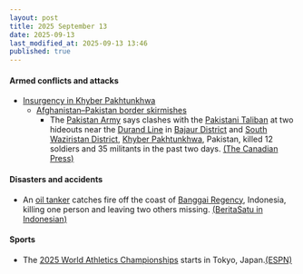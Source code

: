 ```yaml
---
layout: post
title: 2025 September 13
date: 2025-09-13
last_modified_at: 2025-09-13 13:46
published: true
---
```



#### Armed conflicts and attacks

* [Insurgency in Khyber Pakhtunkhwa](https://en.wikipedia.org/wiki/Insurgency_in_Khyber_Pakhtunkhwa "Insurgency in Khyber Pakhtunkhwa")
  * [Afghanistan–Pakistan border skirmishes](https://en.wikipedia.org/wiki/Afghanistan%E2%80%93Pakistan_border_skirmishes "Afghanistan–Pakistan border skirmishes")
    * The [Pakistan Army](https://en.wikipedia.org/wiki/Pakistan_Army "Pakistan Army") says clashes with the [Pakistani Taliban](https://en.wikipedia.org/wiki/Pakistani_Taliban "Pakistani Taliban") at two hideouts near the [Durand Line](https://en.wikipedia.org/wiki/Durand_Line "Durand Line") in [Bajaur District](https://en.wikipedia.org/wiki/Bajaur_District "Bajaur District") and [South Waziristan District](https://en.wikipedia.org/wiki/South_Waziristan_District "South Waziristan District"), [Khyber Pakhtunkhwa](https://en.wikipedia.org/wiki/Khyber_Pakhtunkhwa "Khyber Pakhtunkhwa"), Pakistan, killed 12 soldiers and 35 militants in the past two days. [(The Canadian Press)](https://www.msn.com/en-ca/news/world/pakistani-army-says-clashes-near-the-afghan-border-killed-12-soldiers-and-35-militants/ar-AA1MtaqL?ocid=winp1taskbar&cvid=c4b41ec429f74ae9a4fa6d180b6d0e24&ei=29)

#### Disasters and accidents

* An [oil tanker](https://en.wikipedia.org/wiki/Oil_tanker "Oil tanker") catches fire off the coast of [Banggai Regency](https://en.wikipedia.org/wiki/Banggai_Regency "Banggai Regency"), Indonesia, killing one person and leaving two others missing. [(BeritaSatu in Indonesian)](https://www.beritasatu.com/nusantara/2921935/kebakaran-kapal-minyak-di-luwuk-1-tewas-dan-2-hilang)

#### Sports

* The [2025 World Athletics Championships](https://en.wikipedia.org/wiki/2025_World_Athletics_Championships "2025 World Athletics Championships") starts in Tokyo, Japan.[(ESPN)](https://www.espn.com/olympics/story/_/id/46140438/world-athletics-championships-2025-tokyo-japan-how-watch-australia-gout-gout-nina-kennedy-medals)
